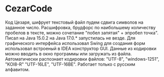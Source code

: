 # CezarCode
Код Цезаря, шифрует текстовый файл пудем сдвига символов на заданное число.
Расшифровка, брудфорс по наибольшему количеству пробелов в тексте, можно сочетание "побел запятая" + эпробел точка".
Писал на Java 15.0.2 на Java 17.0.* запустилась не везде.
Для графического интерфейса использовал Swing для создания форм использовал встроеный в IDEA конструктор GUI.
Данные из кодировки можно вводить в окно программы или загружать из файла.
Автоматически распознает кодировки файлов: "UTF-8", "windows-1251", "KOI8-R" "UTF-16LE", "UTF-16BE".
Работает только с русским алфавитом.
